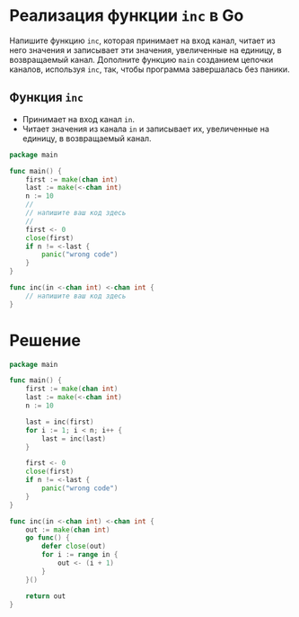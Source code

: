 # Реализация функции `inc` в Go

Напишите функцию `inc`, которая принимает на вход канал, читает из него значения и записывает эти значения, увеличенные на единицу, в возвращаемый канал. Дополните функцию `main` созданием цепочки каналов, используя `inc`, так, чтобы программа завершалась без паники.

## Функция `inc`
- Принимает на вход канал `in`.
- Читает значения из канала `in` и записывает их, увеличенные на единицу, в возвращаемый канал.

```go
package main

func main() {
	first := make(chan int)
	last := make(<-chan int)
	n := 10
	//
	// напишите ваш код здесь
	//
	first <- 0
	close(first)
	if n != <-last {
		panic("wrong code")
	}
}

func inc(in <-chan int) <-chan int {
	// напишите ваш код здесь
}
```

# Решение
```go
package main

func main() {
	first := make(chan int)
	last := make(<-chan int)
	n := 10

	last = inc(first)
	for i := 1; i < n; i++ {
		last = inc(last)
	}

	first <- 0
	close(first)
	if n != <-last {
		panic("wrong code")
	}
}

func inc(in <-chan int) <-chan int {
	out := make(chan int)
	go func() {
		defer close(out)
		for i := range in {
			out <- (i + 1)
		}
	}()

	return out
}
```
